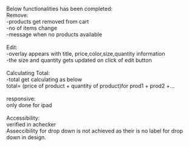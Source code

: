 Below functionalities has been completed:<br>
Remove:<br>
-products get removed from cart<br>
-no of items change<br>
-message when no products available<br>
<br>
Edit:<br>
-overlay appears with title, price,color,size,quantity information<br>
-the size and quantity gets updated on click of edit button<br>
<br>
Calculating Total:<br>
-total get calculating as below <br>
 total= (price of product + quantity of  product)for prod1 + prod2 +...<br>
<br>
responsive:<br>
only done for ipad<br>
<br>
Accessibility:<br>
verified in achecker<br>
Asseccibility for drop down is not achieved as their is no label for drop down in design.<br>

